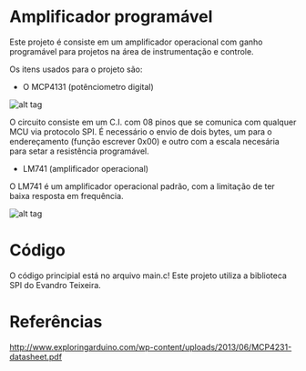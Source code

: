 # Amplificador programável

Este projeto é consiste em um amplificador operacional com ganho programável para projetos na área de instrumentação e
controle. 

Os itens usados para o projeto são:

- O MCP4131 (potênciometro digital)

![alt tag](http://www.learningaboutelectronics.com/images/MCP4131-digital-potentiometer-pinout.png)

  O circuito consiste em um C.I. com 08 pinos que se comunica com qualquer MCU via protocolo SPI.
 É necessário o envio de dois bytes, um para o endereçamento (função escrever 0x00) e outro com
 a escala necesária para setar a resistência programável.
 
 - LM741 (amplificador operacional)
 
 O LM741 é um amplificador operacional padrão, com a limitação de ter baixa resposta em frequência.
 
![alt tag](http://www.learningaboutelectronics.com/images/LM741_pinout_diagram.jpg)


# Código

O código principial está no arquivo main.c! Este projeto utiliza a biblioteca SPI do Evandro Teixeira.

# Referências

http://www.exploringarduino.com/wp-content/uploads/2013/06/MCP4231-datasheet.pdf

